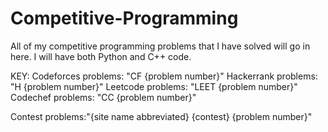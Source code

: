 # Competitive-Programming
All of my competitive programming problems that I have solved will go in here. I will have both Python and C++ code. 

KEY:
Codeforces problems: "CF {problem number}"
Hackerrank problems: "H {problem number}"
Leetcode problems: "LEET {problem number}"
Codechef problems: "CC {problem number}"

Contest problems:"{site name abbreviated} {contest} {problem number}"

